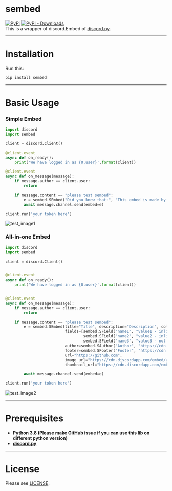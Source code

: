 # sembed
[![PyPi](https://img.shields.io/pypi/v/sembed.svg)](https://pypi.org/project/sembed/)
[![PyPI - Downloads](https://static.pepy.tech/badge/sembed)](https://pypi.org/project/sembed/)  
This is a wrapper of discord.Embed of [discord.py](https://github.com/Rapptz/discord.py).  
  
***
  
  
Installation
====
Run this:
```bash
pip install sembed
```

***
  
  
Basic Usage
=====
### Simple Embed
```python
import discord
import sembed

client = discord.Client()

@client.event
async def on_ready():
    print('We have logged in as {0.user}'.format(client))

@client.event
async def on_message(message):
    if message.author == client.user:
        return

    if message.content == "please test sembed":
        e = sembed.SEmbed("Did you know that:", "This embed is made by sembed!")
        await message.channel.send(embed=e)

client.run('your token here')
```

![test_image1](https://imgur.com/XDDLv6I.png)

### All-in-one Embed
```python
import discord
import sembed

client = discord.Client()


@client.event
async def on_ready():
    print('We have logged in as {0.user}'.format(client))


@client.event
async def on_message(message):
    if message.author == client.user:
        return

    if message.content == "please test sembed":
        e = sembed.SEmbed(title="Title", description="Description", color=0x7289da,
                          fields=[sembed.SField("name1", "value1 - inline", True),
                                  sembed.SField("name2", "value2 - inline", True),
                                  sembed.SField("name3", "value3 - not inline", False)],
                          author=sembed.SAuthor("Author", "https://cdn.discordapp.com/avatars/686547120534454315/a_14261e094afcbfe4ab3abde42ac86987.gif", "https://discord.com"),
                          footer=sembed.SFooter("Footer", "https://cdn.discordapp.com/embed/avatars/2.png"),
                          url="https://github.com",
                          image_url="https://cdn.discordapp.com/embed/avatars/3.png",
                          thumbnail_url="https://cdn.discordapp.com/embed/avatars/0.png")

        await message.channel.send(embed=e)

client.run('your token here')
```

![test_image2](https://imgur.com/3RRuRzr.png)


***

Prerequisites
====
* **Python 3.8 (Please make GitHub issue if you can use this lib on different python version)**  
* **[discord.py](https://github.com/Rapptz/discord.py)**   
***
  
License
====
Please see [LICENSE](https://github.com/sevenc-nanashi/sembed/blob/main/LICENSE).
